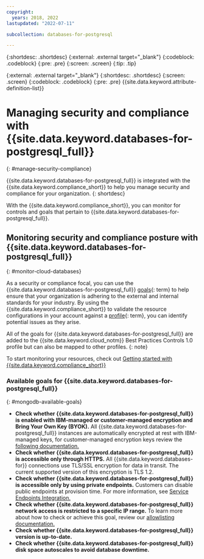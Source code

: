 ```yaml
---
copyright:
  years: 2018, 2022
lastupdated: "2022-07-11"

subcollection: databases-for-postgresql

---
```


{:shortdesc: .shortdesc}
{:external: .external target="_blank"}
{:codeblock: .codeblock}
{:pre: .pre}
{:screen: .screen}
{:tip: .tip}

{:external: .external target="_blank"}
{:shortdesc: .shortdesc}
{:screen: .screen}
{:codeblock: .codeblock}
{:pre: .pre}
{{site.data.keyword.attribute-definition-list}}


# Managing security and compliance with {{site.data.keyword.databases-for-postgresql_full}}
{: #manage-security-compliance}

{{site.data.keyword.databases-for-postgresql_full}} is integrated with the {{site.data.keyword.compliance_short}} to help you manage security and compliance for your organization.
{: shortdesc}

With the {{site.data.keyword.compliance_short}}, you can monitor for controls and goals that pertain to {{site.data.keyword.databases-for-postgresql_full}}.

## Monitoring security and compliance posture with {{site.data.keyword.databases-for-postgresql_full}}
{: #monitor-cloud-databases}

As a security or compliance focal, you can use the {{site.data.keyword.databases-for-postgresql_full}} [goals](#x2117978){: term} to help ensure that your organization is adhering to the external and internal standards for your industry. By using the {{site.data.keyword.compliance_short}} to validate the resource configurations in your account against a [profile](#x2034950){: term}, you can identify potential issues as they arise.

All of the goals for {{site.data.keyword.databases-for-postgresql_full}} are added to the {{site.data.keyword.cloud_notm}} Best Practices Controls 1.0 profile but can also be mapped to other profiles.
{: note}

To start monitoring your resources, check out [Getting started with {{site.data.keyword.compliance_short}}](/docs/security-compliance?topic-security-compliance-getting-started)

### Available goals for {{site.data.keyword.databases-for-postgresql_full}}
{: #mongodb-available-goals}

- **Check whether {{site.data.keyword.databases-for-postgresql_full}} is enabled with IBM-managed or customer-managed encryption and Bring Your Own Key (BYOK).** All {{site.data.keyword.databases-for-postgresql_full}} instances are automatically encrypted at rest with IBM-managed keys, for customer-managed encryption keys review the [following documentation.](https://cloud.ibm.com/docs/cloud-databases?topic=cloud-databases-key-protect)
- **Check whether {{site.data.keyword.databases-for-postgresql_full}} is accessible only through HTTPS.** All {{site.data.keyword.databases-for}} connections use TLS/SSL encryption for data in transit. The current supported version of this encryption is TLS 1.2. 
- **Check whether {{site.data.keyword.databases-for-postgresql_full}} is accessible only by using private endpoints.** Customers can disable public endpoints at provision time. For more information, see [Service Endpoints Integration.](https://cloud.ibm.com/docs/cloud-databases?topic=cloud-databases-service-endpoints)
- **Check whether {{site.data.keyword.databases-for-postgresql_full}} network access is restricted to a specific IP range.** To learn more about how to check or achieve this goal, review our [allowlisting documentation.](https://cloud.ibm.com/docs/cloud-databases?topic=cloud-databases-allowlisting)
- **Check whether {{site.data.keyword.databases-for-postgresql_full}} version is up-to-date.**
- **Check whether {{site.data.keyword.databases-for-postgresql_full}} disk space autoscales to avoid database downtime.**
